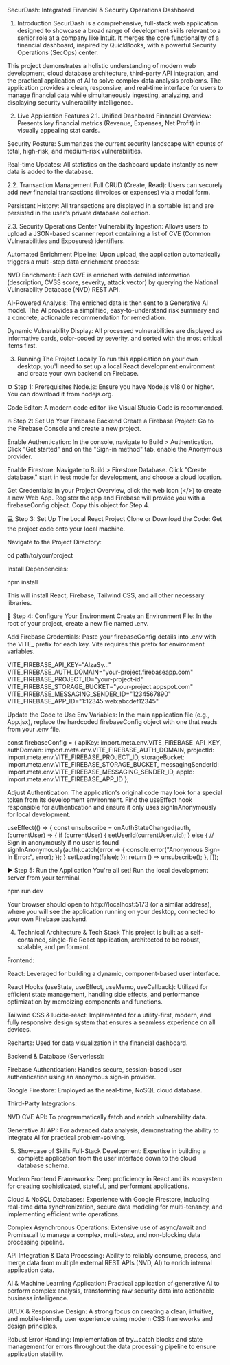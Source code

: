 SecurDash: Integrated Financial & Security Operations Dashboard
1. Introduction
SecurDash is a comprehensive, full-stack web application designed to showcase a broad range of development skills relevant to a senior role at a company like Intuit. It merges the core functionality of a financial dashboard, inspired by QuickBooks, with a powerful Security Operations (SecOps) center.

This project demonstrates a holistic understanding of modern web development, cloud database architecture, third-party API integration, and the practical application of AI to solve complex data analysis problems. The application provides a clean, responsive, and real-time interface for users to manage financial data while simultaneously ingesting, analyzing, and displaying security vulnerability intelligence.

2. Live Application Features
2.1. Unified Dashboard
Financial Overview: Presents key financial metrics (Revenue, Expenses, Net Profit) in visually appealing stat cards.

Security Posture: Summarizes the current security landscape with counts of total, high-risk, and medium-risk vulnerabilities.

Real-time Updates: All statistics on the dashboard update instantly as new data is added to the database.

2.2. Transaction Management
Full CRUD (Create, Read): Users can securely add new financial transactions (invoices or expenses) via a modal form.

Persistent History: All transactions are displayed in a sortable list and are persisted in the user's private database collection.

2.3. Security Operations Center
Vulnerability Ingestion: Allows users to upload a JSON-based scanner report containing a list of CVE (Common Vulnerabilities and Exposures) identifiers.

Automated Enrichment Pipeline: Upon upload, the application automatically triggers a multi-step data enrichment process:

NVD Enrichment: Each CVE is enriched with detailed information (description, CVSS score, severity, attack vector) by querying the National Vulnerability Database (NVD) REST API.

AI-Powered Analysis: The enriched data is then sent to a Generative AI model. The AI provides a simplified, easy-to-understand risk summary and a concrete, actionable recommendation for remediation.

Dynamic Vulnerability Display: All processed vulnerabilities are displayed as informative cards, color-coded by severity, and sorted with the most critical items first.

3. Running The Project Locally
To run this application on your own desktop, you'll need to set up a local React development environment and create your own backend on Firebase.

⚙️ Step 1: Prerequisites
Node.js: Ensure you have Node.js v18.0 or higher. You can download it from nodejs.org.

Code Editor: A modern code editor like Visual Studio Code is recommended.

🔥 Step 2: Set Up Your Firebase Backend
Create a Firebase Project: Go to the Firebase Console and create a new project.

Enable Authentication: In the console, navigate to Build > Authentication. Click "Get started" and on the "Sign-in method" tab, enable the Anonymous provider.

Enable Firestore: Navigate to Build > Firestore Database. Click "Create database," start in test mode for development, and choose a cloud location.

Get Credentials: In your Project Overview, click the web icon (</>) to create a new Web App. Register the app and Firebase will provide you with a firebaseConfig object. Copy this object for Step 4.

💻 Step 3: Set Up The Local React Project
Clone or Download the Code: Get the project code onto your local machine.

Navigate to the Project Directory:

cd path/to/your/project

Install Dependencies:

npm install

This will install React, Firebase, Tailwind CSS, and all other necessary libraries.

🔌 Step 4: Configure Your Environment
Create an Environment File: In the root of your project, create a new file named .env.

Add Firebase Credentials: Paste your firebaseConfig details into .env with the VITE_ prefix for each key. Vite requires this prefix for environment variables.

VITE_FIREBASE_API_KEY="AIzaSy..."
VITE_FIREBASE_AUTH_DOMAIN="your-project.firebaseapp.com"
VITE_FIREBASE_PROJECT_ID="your-project-id"
VITE_FIREBASE_STORAGE_BUCKET="your-project.appspot.com"
VITE_FIREBASE_MESSAGING_SENDER_ID="1234567890"
VITE_FIREBASE_APP_ID="1:12345:web:abcdef12345"

Update the Code to Use Env Variables: In the main application file (e.g., App.jsx), replace the hardcoded firebaseConfig object with one that reads from your .env file.

const firebaseConfig = {
  apiKey: import.meta.env.VITE_FIREBASE_API_KEY,
  authDomain: import.meta.env.VITE_FIREBASE_AUTH_DOMAIN,
  projectId: import.meta.env.VITE_FIREBASE_PROJECT_ID,
  storageBucket: import.meta.env.VITE_FIREBASE_STORAGE_BUCKET,
  messagingSenderId: import.meta.env.VITE_FIREBASE_MESSAGING_SENDER_ID,
  appId: import.meta.env.VITE_FIREBASE_APP_ID
};

Adjust Authentication: The application's original code may look for a special token from its development environment. Find the useEffect hook responsible for authentication and ensure it only uses signInAnonymously for local development.

useEffect(() => {
    const unsubscribe = onAuthStateChanged(auth, (currentUser) => {
        if (currentUser) {
            setUserId(currentUser.uid);
        } else {
            // Sign in anonymously if no user is found
            signInAnonymously(auth).catch(error => {
                console.error("Anonymous Sign-In Error:", error);
            });
        }
        setLoading(false);
    });
    return () => unsubscribe();
}, []);

▶️ Step 5: Run the Application
You're all set! Run the local development server from your terminal.

npm run dev

Your browser should open to http://localhost:5173 (or a similar address), where you will see the application running on your desktop, connected to your own Firebase backend.

4. Technical Architecture & Tech Stack
This project is built as a self-contained, single-file React application, architected to be robust, scalable, and performant.

Frontend:

React: Leveraged for building a dynamic, component-based user interface.

React Hooks (useState, useEffect, useMemo, useCallback): Utilized for efficient state management, handling side effects, and performance optimization by memoizing components and functions.

Tailwind CSS & lucide-react: Implemented for a utility-first, modern, and fully responsive design system that ensures a seamless experience on all devices.

Recharts: Used for data visualization in the financial dashboard.

Backend & Database (Serverless):

Firebase Authentication: Handles secure, session-based user authentication using an anonymous sign-in provider.

Google Firestore: Employed as the real-time, NoSQL cloud database.

Third-Party Integrations:

NVD CVE API: To programmatically fetch and enrich vulnerability data.

Generative AI API: For advanced data analysis, demonstrating the ability to integrate AI for practical problem-solving.

5. Showcase of Skills
Full-Stack Development: Expertise in building a complete application from the user interface down to the cloud database schema.

Modern Frontend Frameworks: Deep proficiency in React and its ecosystem for creating sophisticated, stateful, and performant applications.

Cloud & NoSQL Databases: Experience with Google Firestore, including real-time data synchronization, secure data modeling for multi-tenancy, and implementing efficient write operations.

Complex Asynchronous Operations: Extensive use of async/await and Promise.all to manage a complex, multi-step, and non-blocking data processing pipeline.

API Integration & Data Processing: Ability to reliably consume, process, and merge data from multiple external REST APIs (NVD, AI) to enrich internal application data.

AI & Machine Learning Application: Practical application of generative AI to perform complex analysis, transforming raw security data into actionable business intelligence.

UI/UX & Responsive Design: A strong focus on creating a clean, intuitive, and mobile-friendly user experience using modern CSS frameworks and design principles.

Robust Error Handling: Implementation of try...catch blocks and state management for errors throughout the data processing pipeline to ensure application stability.
